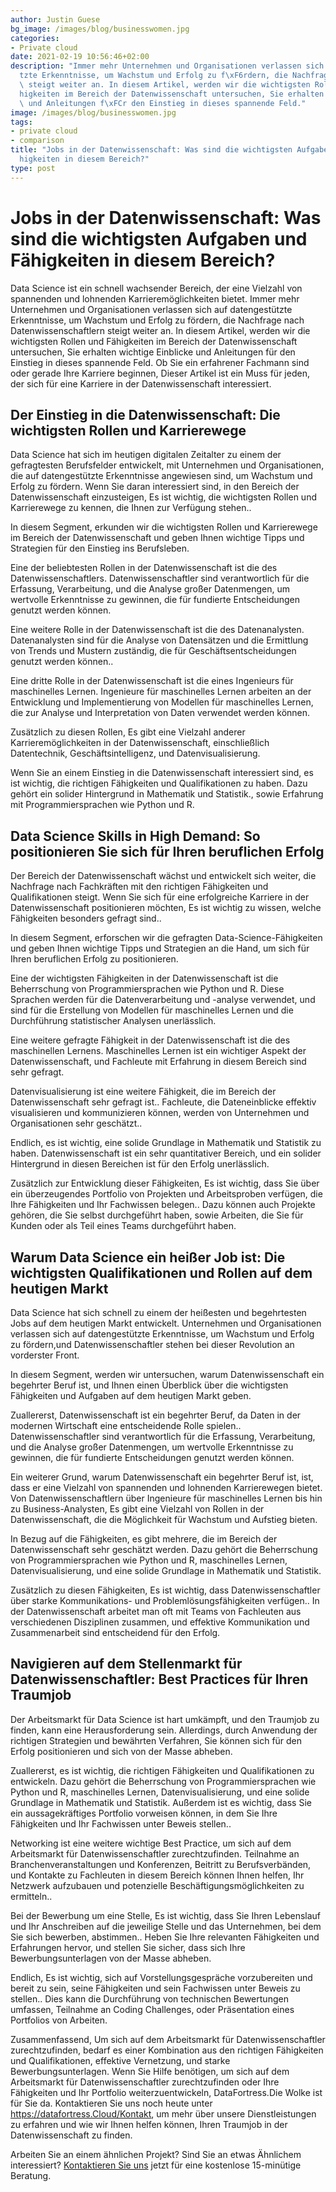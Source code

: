 ```yaml
---
author: Justin Guese
bg_image: /images/blog/businesswomen.jpg
categories:
- Private cloud
date: 2021-02-19 10:56:46+02:00
description: "Immer mehr Unternehmen und Organisationen verlassen sich auf datengest\xFC\
  tzte Erkenntnisse, um Wachstum und Erfolg zu f\xF6rdern, die Nachfrage nach Datenwissenschaftlern\
  \ steigt weiter an. In diesem Artikel, werden wir die wichtigsten Rollen und F\xE4\
  higkeiten im Bereich der Datenwissenschaft untersuchen, Sie erhalten wichtige Einblicke\
  \ und Anleitungen f\xFCr den Einstieg in dieses spannende Feld."
image: /images/blog/businesswomen.jpg
tags:
- private cloud
- comparison
title: "Jobs in der Datenwissenschaft: Was sind die wichtigsten Aufgaben und F\xE4\
  higkeiten in diesem Bereich?"
type: post
---
```



# Jobs in der Datenwissenschaft: Was sind die wichtigsten Aufgaben und Fähigkeiten in diesem Bereich?

Data Science ist ein schnell wachsender Bereich, der eine Vielzahl von spannenden und lohnenden Karrieremöglichkeiten bietet. Immer mehr Unternehmen und Organisationen verlassen sich auf datengestützte Erkenntnisse, um Wachstum und Erfolg zu fördern, die Nachfrage nach Datenwissenschaftlern steigt weiter an. In diesem Artikel, werden wir die wichtigsten Rollen und Fähigkeiten im Bereich der Datenwissenschaft untersuchen, Sie erhalten wichtige Einblicke und Anleitungen für den Einstieg in dieses spannende Feld. Ob Sie ein erfahrener Fachmann sind oder gerade Ihre Karriere beginnen, Dieser Artikel ist ein Muss für jeden, der sich für eine Karriere in der Datenwissenschaft interessiert.

## Der Einstieg in die Datenwissenschaft: Die wichtigsten Rollen und Karrierewege

Data Science hat sich im heutigen digitalen Zeitalter zu einem der gefragtesten Berufsfelder entwickelt, mit Unternehmen und Organisationen, die auf datengestützte Erkenntnisse angewiesen sind, um Wachstum und Erfolg zu fördern. Wenn Sie daran interessiert sind, in den Bereich der Datenwissenschaft einzusteigen, Es ist wichtig, die wichtigsten Rollen und Karrierewege zu kennen, die Ihnen zur Verfügung stehen..

In diesem Segment, erkunden wir die wichtigsten Rollen und Karrierewege im Bereich der Datenwissenschaft und geben Ihnen wichtige Tipps und Strategien für den Einstieg ins Berufsleben.

Eine der beliebtesten Rollen in der Datenwissenschaft ist die des Datenwissenschaftlers. Datenwissenschaftler sind verantwortlich für die Erfassung, Verarbeitung, und die Analyse großer Datenmengen, um wertvolle Erkenntnisse zu gewinnen, die für fundierte Entscheidungen genutzt werden können.

Eine weitere Rolle in der Datenwissenschaft ist die des Datenanalysten. Datenanalysten sind für die Analyse von Datensätzen und die Ermittlung von Trends und Mustern zuständig, die für Geschäftsentscheidungen genutzt werden können..

Eine dritte Rolle in der Datenwissenschaft ist die eines Ingenieurs für maschinelles Lernen. Ingenieure für maschinelles Lernen arbeiten an der Entwicklung und Implementierung von Modellen für maschinelles Lernen, die zur Analyse und Interpretation von Daten verwendet werden können.

Zusätzlich zu diesen Rollen, Es gibt eine Vielzahl anderer Karrieremöglichkeiten in der Datenwissenschaft, einschließlich Datentechnik, Geschäftsintelligenz, und Datenvisualisierung.

Wenn Sie an einem Einstieg in die Datenwissenschaft interessiert sind, es ist wichtig, die richtigen Fähigkeiten und Qualifikationen zu haben. Dazu gehört ein solider Hintergrund in Mathematik und Statistik., sowie Erfahrung mit Programmiersprachen wie Python und R.

## Data Science Skills in High Demand: So positionieren Sie sich für Ihren beruflichen Erfolg

Der Bereich der Datenwissenschaft wächst und entwickelt sich weiter, die Nachfrage nach Fachkräften mit den richtigen Fähigkeiten und Qualifikationen steigt. Wenn Sie sich für eine erfolgreiche Karriere in der Datenwissenschaft positionieren möchten, Es ist wichtig zu wissen, welche Fähigkeiten besonders gefragt sind..

In diesem Segment, erforschen wir die gefragten Data-Science-Fähigkeiten und geben Ihnen wichtige Tipps und Strategien an die Hand, um sich für Ihren beruflichen Erfolg zu positionieren.

Eine der wichtigsten Fähigkeiten in der Datenwissenschaft ist die Beherrschung von Programmiersprachen wie Python und R. Diese Sprachen werden für die Datenverarbeitung und -analyse verwendet, und sind für die Erstellung von Modellen für maschinelles Lernen und die Durchführung statistischer Analysen unerlässlich.

Eine weitere gefragte Fähigkeit in der Datenwissenschaft ist die des maschinellen Lernens. Maschinelles Lernen ist ein wichtiger Aspekt der Datenwissenschaft, und Fachleute mit Erfahrung in diesem Bereich sind sehr gefragt.

Datenvisualisierung ist eine weitere Fähigkeit, die im Bereich der Datenwissenschaft sehr gefragt ist.. Fachleute, die Dateneinblicke effektiv visualisieren und kommunizieren können, werden von Unternehmen und Organisationen sehr geschätzt..

Endlich, es ist wichtig, eine solide Grundlage in Mathematik und Statistik zu haben. Datenwissenschaft ist ein sehr quantitativer Bereich, und ein solider Hintergrund in diesen Bereichen ist für den Erfolg unerlässlich.

Zusätzlich zur Entwicklung dieser Fähigkeiten, Es ist wichtig, dass Sie über ein überzeugendes Portfolio von Projekten und Arbeitsproben verfügen, die Ihre Fähigkeiten und Ihr Fachwissen belegen.. Dazu können auch Projekte gehören, die Sie selbst durchgeführt haben, sowie Arbeiten, die Sie für Kunden oder als Teil eines Teams durchgeführt haben.

## Warum Data Science ein heißer Job ist: Die wichtigsten Qualifikationen und Rollen auf dem heutigen Markt

Data Science hat sich schnell zu einem der heißesten und begehrtesten Jobs auf dem heutigen Markt entwickelt. Unternehmen und Organisationen verlassen sich auf datengestützte Erkenntnisse, um Wachstum und Erfolg zu fördern,und Datenwissenschaftler stehen bei dieser Revolution an vorderster Front.

In diesem Segment, werden wir untersuchen, warum Datenwissenschaft ein begehrter Beruf ist, und Ihnen einen Überblick über die wichtigsten Fähigkeiten und Aufgaben auf dem heutigen Markt geben.

Zuallererst, Datenwissenschaft ist ein begehrter Beruf, da Daten in der modernen Wirtschaft eine entscheidende Rolle spielen.. Datenwissenschaftler sind verantwortlich für die Erfassung, Verarbeitung, und die Analyse großer Datenmengen, um wertvolle Erkenntnisse zu gewinnen, die für fundierte Entscheidungen genutzt werden können.

Ein weiterer Grund, warum Datenwissenschaft ein begehrter Beruf ist, ist, dass er eine Vielzahl von spannenden und lohnenden Karrierewegen bietet. Von Datenwissenschaftlern über Ingenieure für maschinelles Lernen bis hin zu Business-Analysten, Es gibt eine Vielzahl von Rollen in der Datenwissenschaft, die die Möglichkeit für Wachstum und Aufstieg bieten.

In Bezug auf die Fähigkeiten, es gibt mehrere, die im Bereich der Datenwissenschaft sehr geschätzt werden. Dazu gehört die Beherrschung von Programmiersprachen wie Python und R, maschinelles Lernen, Datenvisualisierung, und eine solide Grundlage in Mathematik und Statistik.

Zusätzlich zu diesen Fähigkeiten, Es ist wichtig, dass Datenwissenschaftler über starke Kommunikations- und Problemlösungsfähigkeiten verfügen.. In der Datenwissenschaft arbeitet man oft mit Teams von Fachleuten aus verschiedenen Disziplinen zusammen, und effektive Kommunikation und Zusammenarbeit sind entscheidend für den Erfolg.

## Navigieren auf dem Stellenmarkt für Datenwissenschaftler: Best Practices für Ihren Traumjob

Der Arbeitsmarkt für Data Science ist hart umkämpft, und den Traumjob zu finden, kann eine Herausforderung sein. Allerdings, durch Anwendung der richtigen Strategien und bewährten Verfahren, Sie können sich für den Erfolg positionieren und sich von der Masse abheben.

Zuallererst, es ist wichtig, die richtigen Fähigkeiten und Qualifikationen zu entwickeln. Dazu gehört die Beherrschung von Programmiersprachen wie Python und R, maschinelles Lernen, Datenvisualisierung, und eine solide Grundlage in Mathematik und Statistik. Außerdem ist es wichtig, dass Sie ein aussagekräftiges Portfolio vorweisen können, in dem Sie Ihre Fähigkeiten und Ihr Fachwissen unter Beweis stellen..

Networking ist eine weitere wichtige Best Practice, um sich auf dem Arbeitsmarkt für Datenwissenschaftler zurechtzufinden. Teilnahme an Branchenveranstaltungen und Konferenzen, Beitritt zu Berufsverbänden, und Kontakte zu Fachleuten in diesem Bereich können Ihnen helfen, Ihr Netzwerk aufzubauen und potenzielle Beschäftigungsmöglichkeiten zu ermitteln..

Bei der Bewerbung um eine Stelle, Es ist wichtig, dass Sie Ihren Lebenslauf und Ihr Anschreiben auf die jeweilige Stelle und das Unternehmen, bei dem Sie sich bewerben, abstimmen.. Heben Sie Ihre relevanten Fähigkeiten und Erfahrungen hervor, und stellen Sie sicher, dass sich Ihre Bewerbungsunterlagen von der Masse abheben.

Endlich, Es ist wichtig, sich auf Vorstellungsgespräche vorzubereiten und bereit zu sein, seine Fähigkeiten und sein Fachwissen unter Beweis zu stellen.. Dies kann die Durchführung von technischen Bewertungen umfassen, Teilnahme an Coding Challenges, oder Präsentation eines Portfolios von Arbeiten.

Zusammenfassend, Um sich auf dem Arbeitsmarkt für Datenwissenschaftler zurechtzufinden, bedarf es einer Kombination aus den richtigen Fähigkeiten und Qualifikationen, effektive Vernetzung, und starke Bewerbungsunterlagen. Wenn Sie Hilfe benötigen, um sich auf dem Arbeitsmarkt für Datenwissenschaftler zurechtzufinden oder Ihre Fähigkeiten und Ihr Portfolio weiterzuentwickeln, DataFortress.Die Wolke ist für Sie da. Kontaktieren Sie uns noch heute unter https://datafortress.Cloud/Kontakt, um mehr über unsere Dienstleistungen zu erfahren und wie wir Ihnen helfen können, Ihren Traumjob in der Datenwissenschaft zu finden.

Arbeiten Sie an einem ähnlichen Projekt? Sind Sie an etwas Ähnlichem interessiert? [Kontaktieren Sie uns](/de/contact) jetzt für eine kostenlose 15-minütige Beratung.